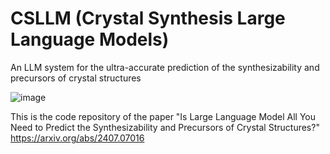 # CSLLM (Crystal Synthesis Large Language Models)
An LLM system for the ultra-accurate prediction of the synthesizability and precursors of crystal structures

![image](https://github.com/user-attachments/assets/6ea2ab1c-4142-4cd1-a11f-72b59495f7d0)

This is the code repository of the paper "Is Large Language Model All You Need to Predict the Synthesizability and Precursors of Crystal Structures?"
https://arxiv.org/abs/2407.07016
